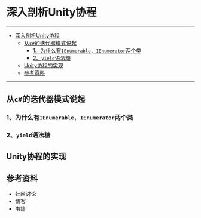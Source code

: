# 深入剖析Unity协程

---
- [深入剖析Unity协程](#%E6%B7%B1%E5%85%A5%E5%89%96%E6%9E%90unity%E5%8D%8F%E7%A8%8B)
    - [从`c#`的迭代器模式说起](#%E4%BB%8Ec%E7%9A%84%E8%BF%AD%E4%BB%A3%E5%99%A8%E6%A8%A1%E5%BC%8F%E8%AF%B4%E8%B5%B7)
        - [1、为什么有`IEnumerable, IEnumerator`两个类](#1%E4%B8%BA%E4%BB%80%E4%B9%88%E6%9C%89ienumerable-ienumerator%E4%B8%A4%E4%B8%AA%E7%B1%BB)
        - [2、`yield`语法糖](#2yield%E8%AF%AD%E6%B3%95%E7%B3%96)
    - [Unity协程的实现](#unity%E5%8D%8F%E7%A8%8B%E7%9A%84%E5%AE%9E%E7%8E%B0)
    - [参考资料](#%E5%8F%82%E8%80%83%E8%B5%84%E6%96%99)
---


## 从`c#`的迭代器模式说起

### 1、为什么有`IEnumerable, IEnumerator`两个类

### 2、`yield`语法糖

## Unity协程的实现

## 参考资料
- 社区讨论
- 博客
- 书籍
